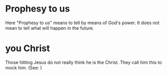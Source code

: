 
# Prophesy to us
Here "Prophesy to us" means to tell by means of God's power. It does not mean to tell what will happen in the future.

# you Christ
Those hitting Jesus do not really think he is the Christ. They call him this to mock him. (See: )